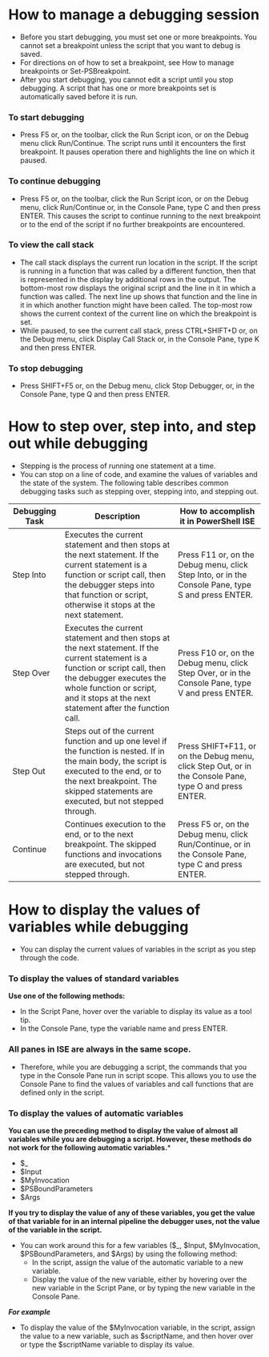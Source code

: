 # How to manage a debugging session

- Before you start debugging, you must set one or more breakpoints. You cannot set a breakpoint unless the script that you want to debug is saved. 
- For directions on of how to set a breakpoint, see How to manage breakpoints or Set-PSBreakpoint. 
- After you start debugging, you cannot edit a script until you stop debugging. A script that has one or more breakpoints set is automatically saved before it is run.

### To start debugging
- Press F5 or, on the toolbar, click the Run Script icon, or on the Debug menu click Run/Continue. The script runs until it encounters the first breakpoint. It pauses operation there and highlights the line on which it paused.

### To continue debugging
- Press F5 or, on the toolbar, click the Run Script icon, or on the Debug menu, click Run/Continue or, in the Console Pane, type C and then press ENTER. This causes the script to continue running to the next breakpoint or to the end of the script if no further breakpoints are encountered.

### To view the call stack
- The call stack displays the current run location in the script. If the script is running in a function that was called by a different function, then that is represented in the display by additional rows in the output. The bottom-most row displays the original script and the line in it in which a function was called. The next line up shows that function and the line in it in which another function might have been called. The top-most row shows the current context of the current line on which the breakpoint is set.
- While paused, to see the current call stack, press CTRL+SHIFT+D or, on the Debug menu, click Display Call Stack or, in the Console Pane, type K and then press ENTER.

### To stop debugging
- Press SHIFT+F5 or, on the Debug menu, click Stop Debugger, or, in the Console Pane, type Q and then press ENTER.

# How to step over, step into, and step out while debugging

- Stepping is the process of running one statement at a time. 
- You can stop on a line of code, and examine the values of variables and the state of the system. The following table describes common debugging tasks such as stepping over, stepping into, and stepping out.

|Debugging Task |	Description |	How to accomplish it in PowerShell ISE|
|---|---|---|
|Step Into	|Executes the current statement and then stops at the next statement. If the current statement is a function or script call, then the debugger steps into that function or script, otherwise it stops at the next statement.	|Press F11 or, on the Debug menu, click Step Into, or in the Console Pane, type S and press ENTER.|
|Step Over	|Executes the current statement and then stops at the next statement. If the current statement is a function or script call, then the debugger executes the whole function or script, and it stops at the next statement after the function call.	|Press F10 or, on the Debug menu, click Step Over, or in the Console Pane, type V and press ENTER.|
|Step Out	|Steps out of the current function and up one level if the function is nested. If in the main body, the script is executed to the end, or to the next breakpoint. The skipped statements are executed, but not stepped through.	|Press SHIFT+F11, or on the Debug menu, click Step Out, or in the Console Pane, type O and press ENTER.|
|Continue	|Continues execution to the end, or to the next breakpoint. The skipped functions and invocations are executed, but not stepped through.	|Press F5 or, on the Debug menu, click Run/Continue, or in the Console Pane, type C and press ENTER.|

# How to display the values of variables while debugging
- You can display the current values of variables in the script as you step through the code.

### To display the values of standard variables
**Use one of the following methods:**
- In the Script Pane, hover over the variable to display its value as a tool tip.
- In the Console Pane, type the variable name and press ENTER.

### All panes in ISE are always in the same scope. 
- Therefore, while you are debugging a script, the commands that you type in the Console Pane run in script scope. This allows you to use the Console Pane to find the values of variables and call functions that are defined only in the script.

### To display the values of automatic variables
**You can use the preceding method to display the value of almost all variables while you are debugging a script. However, these methods do not work for the following automatic variables.***

- $_
- $Input
- $MyInvocation
- $PSBoundParameters
- $Args

**If you try to display the value of any of these variables, you get the value of that variable for in an internal pipeline the debugger uses, not the value of the variable in the script.** 
- You can work around this for a few variables ($_, $Input, $MyInvocation, $PSBoundParameters, and $Args) by using the following method:
  - In the script, assign the value of the automatic variable to a new variable.
  - Display the value of the new variable, either by hovering over the new variable in the Script Pane, or by typing the new variable in the Console Pane.

***For example***
- To display the value of the $MyInvocation variable, in the script, assign the value to a new variable, such as $scriptName, and then hover over or type the $scriptName variable to display its value.
